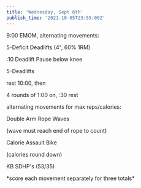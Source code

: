 ```yaml
---
title: 'Wednesday, Sept 6th'
publish_time: '2021-10-05T23:55:00Z'
---
```


9:00 EMOM, alternating movements:

5-Deficit Deadlifts (4", 60% 1RM)

:10 Deadlift Pause below knee

5-Deadlifts

rest 10:00, then

4 rounds of 1:00 on, :30 rest

alternating movements for max reps/calories:

Double Arm Rope Waves

(wave must reach end of rope to count)

Calorie Assault Bike

(calories round down)

KB SDHP's (53/35)

\*score each movement separately for three totals\*
